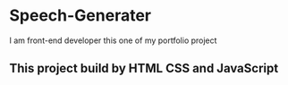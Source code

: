 # Speech-Generater
I am front-end developer this one of my portfolio project 

## This project build by HTML CSS and JavaScript


